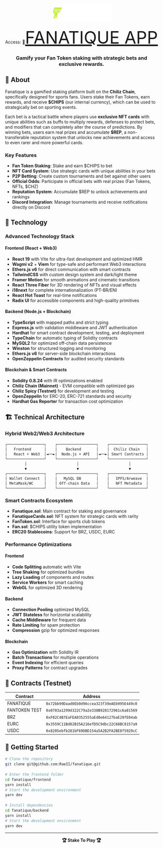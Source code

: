 <div align="center">
  <img src="./frontend/public/logo-header.png" alt="Fanatique" width="200"/>
  <p>Access: 🔗<span style="font-size: 4em;"><a href="http://144.126.217.221:4173//" target="_blank">FANATIQUE APP</a></span></p>
  <h3>Gamify your Fan Token staking with strategic bets and exclusive rewards.</h3>
</div>

## 📱 About

Fanatique is a gamified staking platform built on the **Chiliz Chain**, specifically designed for sports fans. Users stake their Fan Tokens, earn rewards, and receive **$CHIPS** (our internal currency), which can be used to strategically bet on sporting events.

Each bet is a tactical battle where players use **exclusive NFT cards** with unique abilities such as buffs to multiply rewards, defenses to protect bets, and modifiers that can completely alter the course of predictions. By winning bets, users earn real prizes and accumulate **$REP**, a non-transferable reputation system that unlocks new achievements and access to even rarer and more powerful cards.

### Key Features

- **Fan Token Staking**: Stake and earn $CHIPS to bet
- **NFT Card System**: Use strategic cards with unique abilities in your bets
- **P2P Betting**: Create custom tournaments and bet against other users
- **Official Odds**: Participate in official bets with real prizes (Fan Tokens, NFTs, $CHZ)
- **Reputation System**: Accumulate $REP to unlock achievements and rankings
- **Discord Integration**: Manage tournaments and receive notifications directly on Discord

## 🔧 Technology

### **Advanced Technology Stack**

#### **Frontend (React + Web3)**
- **React 19** with Vite for ultra-fast development and optimized HMR
- **Wagmi v2** + **Viem** for type-safe and performant Web3 interactions
- **Ethers.js v6** for direct communication with smart contracts
- **TailwindCSS** with custom design system and dark/light theme
- **Framer Motion** for smooth animations and cinematic transitions
- **React Three Fiber** for 3D rendering of NFTs and visual effects
- **i18next** for complete internationalization (PT-BR/EN)
- **React Hot Toast** for real-time notifications
- **Radix UI** for accessible components and high-quality primitives

#### **Backend (Node.js + Blockchain)**
- **TypeScript** with mapped paths and strict typing
- **Express.js** with validation middleware and JWT authentication
- **Hardhat** for smart contract development, testing, and deployment
- **TypeChain** for automatic typing of Solidity contracts
- **MySQL2** for optimized off-chain data persistence
- **Winston** for structured logging and monitoring
- **Ethers.js v6** for server-side blockchain interactions
- **OpenZeppelin Contracts** for audited security standards

#### **Blockchain & Smart Contracts**
- **Solidity 0.8.24** with IR optimizations enabled
- **Chiliz Chain (Mainnet)** - EVM compatible with optimized gas
- **Chiliz Spicy (Testnet)** for development and testing
- **OpenZeppelin** for ERC-20, ERC-721 standards and security
- **Hardhat Gas Reporter** for transaction cost optimization

## 🏗️ Technical Architecture

### **Hybrid Web2/Web3 Architecture**

```
┌─────────────────┐    ┌──────────────────┐    ┌─────────────────┐
│   Frontend      │    │    Backend       │    │  Chiliz Chain   │
│   React + Web3  │◄──►│  Node.js + API   │◄──►│ Smart Contracts │
└─────────────────┘    └──────────────────┘    └─────────────────┘
         │                       │                       │
         ▼                       ▼                       ▼
┌─────────────────┐    ┌──────────────────┐    ┌─────────────────┐
│ Wallet Connect  │    │   MySQL DB       │    │   IPFS/Arweave  │
│ MetaMask/WC     │    │ Off-chain Data   │    │   NFT Metadata  │
└─────────────────┘    └──────────────────┘    └─────────────────┘
```

### **Smart Contracts Ecosystem**

- **Fanatique.sol**: Main contract for staking and governance
- **FanatiqueCards.sol**: NFT system for strategic cards with rarity
- **FanToken.sol**: Interface for sports club tokens
- **Fan.sol**: $CHIPS utility token implementation
- **ERC20 Stablecoins**: Support for BRZ, USDC, EURC

### **Performance Optimizations**

#### **Frontend**
- **Code Splitting** automatic with Vite
- **Tree Shaking** for optimized bundles
- **Lazy Loading** of components and routes
- **Service Workers** for smart caching
- **WebGL** for optimized 3D rendering

#### **Backend**
- **Connection Pooling** optimized MySQL
- **JWT Stateless** for horizontal scalability
- **Cache Middleware** for frequent data
- **Rate Limiting** for spam protection
- **Compression** gzip for optimized responses

#### **Blockchain**
- **Gas Optimization** with Solidity IR
- **Batch Transactions** for multiple operations
- **Event Indexing** for efficient queries
- **Proxy Patterns** for contract upgrades

## 🔗 Contracts (Testnet)

| Contract | Address |
|----------|----------|
| FANATIQUE | `0x72bb99Daad0Eb0d96ccea323f39eAEb995E449c0` |
| FANTOKEN TEST | `0x0703a1299d322C79a2e338B928172961c6a81569` |
| BRZ | `0xF82C4B7EaFEA0352555aEd0e64127baE29fE04ab` |
| EURC | `0x3559C11Bd82B35A216efD5C9dbc22C68BC8157a9` |
| USDC | `0x8205ebfb281bF69DBD154a5A2B2FA2BE8f5929cC` |


## 🚀 Getting Started

```bash
# Clone the repository
git clone git@github.com:RaeII/fanatique.git

# Enter the frontend folder
cd fanatique/frontend
yarn install
# Start the development environment
yarn dev

# Install dependencies
cd fanatique/backend
yarn install
# Start the development environment
yarn dev
```
---

<div align="center">
  <b>🏆 Stake To Play 🏆</b>
</div>
